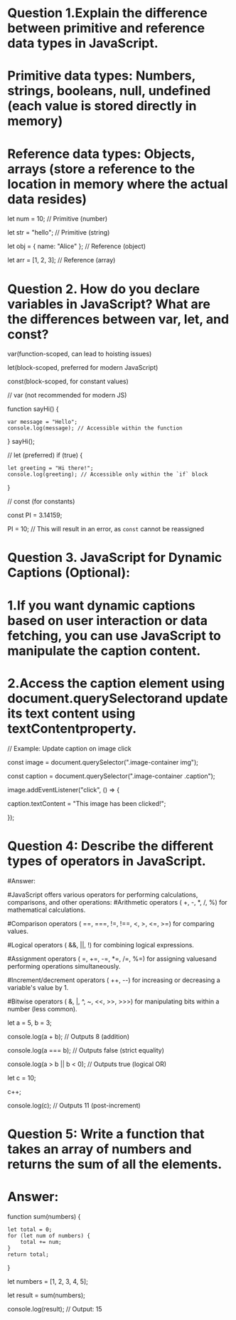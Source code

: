 

# Question 1.Explain the difference between primitive and reference data types in JavaScript.

# Primitive data types: Numbers, strings, booleans, null, undefined (each value is stored directly in memory)
# Reference data types: Objects, arrays (store a reference to the location in memory where the actual data resides)


let num = 10; // Primitive (number)

let str = "hello"; // Primitive (string)

let obj = { name: "Alice" }; // Reference (object)

let arr = [1, 2, 3]; // Reference (array)




# Question 2. How do you declare variables in JavaScript? What are the differences between var, let, and const?

 var(function-scoped, can lead to hoisting issues)

 let(block-scoped, preferred for modern JavaScript)

 const(block-scoped, for constant values)

// var (not recommended for modern JS)

function sayHi() {

    var message = "Hello";
    console.log(message); // Accessible within the function
}
sayHi();

// let (preferred)
if (true) {

    let greeting = "Hi there!";
    console.log(greeting); // Accessible only within the `if` block
}

// const (for constants)

const PI = 3.14159;

PI = 10; // This will result in an error, as `const` cannot be reassigned



# Question 3. JavaScript for Dynamic Captions (Optional):

# 1.If you want dynamic captions based on user interaction or data fetching, you can use JavaScript to manipulate the caption content.
# 2.Access the caption element using document.querySelectorand update its text content using textContentproperty.


// Example: Update caption on image click

const image = document.querySelector(".image-container img");

const caption = document.querySelector(".image-container .caption");

image.addEventListener("click", () => {

  caption.textContent = "This image has been clicked!";
  
});



# Question 4: Describe the different types of operators in JavaScript.

#Answer:

#JavaScript offers various operators for performing calculations, comparisons, and other operations:
#Arithmetic operators ( +, -, *, /, %) for mathematical calculations.

#Comparison operators ( ==, ===, !=, !==, <, >, <=, >=) for comparing values.

#Logical operators ( &&, ||, !) for combining logical expressions.

#Assignment operators ( =, +=, -=, *=, /=, %=) for assigning values ​​and performing operations simultaneously.

#Increment/decrement operators ( ++, --) for increasing or decreasing a variable's value by 1.

#Bitwise operators ( &, |, ^, ~, <<, >>, >>>) for manipulating bits within a number (less common).


let a = 5, b = 3;

console.log(a + b);         // Outputs 8 (addition)

console.log(a === b);       // Outputs false (strict equality)

console.log(a > b || b < 0); // Outputs true (logical OR)

let c = 10;

c++;

console.log(c);             // Outputs 11 (post-increment)




# Question 5: Write a function that takes an array of numbers and returns the sum of all the elements.

# Answer:

function sum(numbers) {

    let total = 0;
    for (let num of numbers) {
        total += num;
    }
    return total;
}

let numbers = [1, 2, 3, 4, 5];

let result = sum(numbers);

console.log(result); // Output: 15


